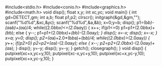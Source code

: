 #include<stdio.h>
#include<conio.h>
#include<graphics.h>
#include<math.h>
void disp();
float x,y;
int xc,yc;
void main()
{
int gd=DETECT,gm;
int a,b;
float p1,p2;
clrscr();
initgraph(&gd,&gm,"");
scanf("%d%d",&xc,&yc);
scanf("%d%d",&a,&b);
x=0;y=b;
disp();
p1=(b*b)-(a*a*b)+(a*a)/4;
while((2.0*b*b*x)<=(2.0*a*a*y))
{
x++;
if(p1<=0)
p1=p1+(2.0*b*b*x)+(b*b);
else
{
y--;
p1=p1+(2.0*b*b*x)+(b*b)-(2.0*a*a*y);
}
disp();
x=-x;
disp();
x=-x;
}
x=a;
y=0;
disp();
p2=(a*a)+2.0*(b*b*a)+(b*b)/4;
while((2.0*b*b*x)>(2.0*a*a*y))
{
y++;
if(p2>0)
p2=p2+(a*a)-(2.0*a*a*y);
else
{
x--;
p2=p2+(2.0*b*b*x)-(2.0*a*a*y)+(a*a);
}
disp();
y=-y;
disp();
y=-y;
}
getch();
closegraph();
}
void disp()
{
putpixel(xc+x,yc+y,10);
putpixel(xc-x,yc+y,10);
putpixel(xc+x,yc-y,10);
putpixel(xc+x,yc-y,10);
}
